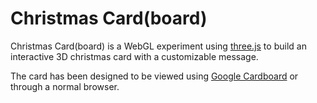# Christmas Card(board)

Christmas Card(board) is a WebGL experiment using [three.js](http://threejs.org/) to build an interactive 3D christmas card with a customizable message.

The card has been designed to be viewed using [Google Cardboard](https://www.google.com/get/cardboard/) or through a normal browser.

